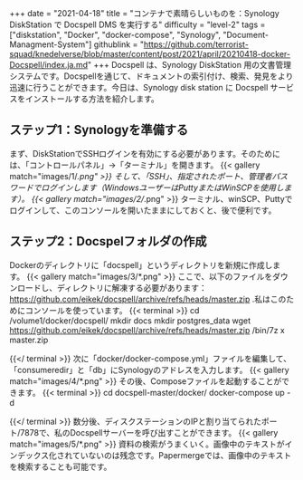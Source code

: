 +++
date = "2021-04-18"
title = "コンテナで素晴らしいものを：Synology DiskStation で Docspell DMS を実行する"
difficulty = "level-2"
tags = ["diskstation", "Docker", "docker-compose", "Synology", "Document-Managment-System"]
githublink = "https://github.com/terrorist-squad/knedelverse/blob/master/content/post/2021/april/20210418-docker-Docspell/index.ja.md"
+++
Docspell は、Synology DiskStation 用の文書管理システムです。Docspellを通じて、ドキュメントの索引付け、検索、発見をより迅速に行うことができます。今日は、Synology disk station に Docspell サービスをインストールする方法を紹介します。
## ステップ1：Synologyを準備する
まず、DiskStationでSSHログインを有効にする必要があります。そのためには、「コントロールパネル」→「ターミナル」を開きます。
{{< gallery match="images/1/*.png" >}}
そして、「SSH」、指定されたポート、管理者パスワードでログインします（WindowsユーザーはPuttyまたはWinSCPを使用します）。
{{< gallery match="images/2/*.png" >}}
ターミナル、winSCP、Puttyでログインして、このコンソールを開いたままにしておくと、後で便利です。
## ステップ2：Docspelフォルダの作成
Dockerのディレクトリに「docspell」というディレクトリを新規に作成します。
{{< gallery match="images/3/*.png" >}}
ここで、以下のファイルをダウンロードし、ディレクトリに解凍する必要があります： https://github.com/eikek/docspell/archive/refs/heads/master.zip .私はこのためにコンソールを使っています。
{{< terminal >}}
cd /volume1/docker/docspell/
mkdir docs
mkdir postgres_data
wget https://github.com/eikek/docspell/archive/refs/heads/master.zip 
/bin/7z x master.zip

{{</ terminal >}}
次に「docker/docker-compose.yml」ファイルを編集して、「consumeredir」と「db」にSynologyのアドレスを入力します。
{{< gallery match="images/4/*.png" >}}
その後、Composeファイルを起動することができます。
{{< terminal >}}
cd docspell-master/docker/
docker-compose up -d

{{</ terminal >}}
数分後、ディスクステーションのIPと割り当てられたポート/7878で、私のDocspellサーバーを呼び出すことができます。
{{< gallery match="images/5/*.png" >}}
資料の検索がうまくいく。画像中のテキストがインデックス化されていないのは残念です。Papermergeでは、画像中のテキストを検索することも可能です。

